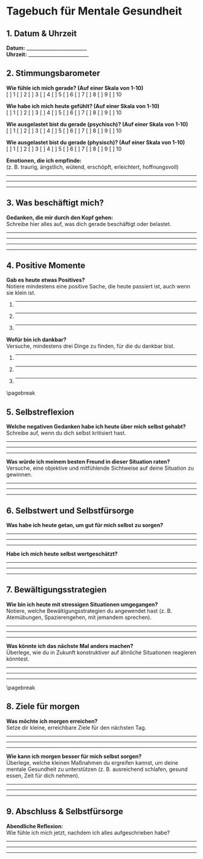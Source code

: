 # Tagebuch für Mentale Gesundheit



## 1. Datum & Uhrzeit
**Datum:** _________________________  
**Uhrzeit:** _________________________  



## 2. Stimmungsbarometer
**Wie fühle ich mich gerade? (Auf einer Skala von 1-10)**  
[  ] 1 [  ] 2 [  ] 3 [  ] 4 [  ] 5 [  ] 6 [  ] 7 [  ] 8 [  ] 9 [  ] 10

**Wie habe ich mich heute gefühlt? (Auf einer Skala von 1-10)**  
[  ] 1 [  ] 2 [  ] 3 [  ] 4 [  ] 5 [  ] 6 [  ] 7 [  ] 8 [  ] 9 [  ] 10

**Wie ausgelastet bist du gerade (psychisch)? (Auf einer Skala von 1-10)**  
[  ] 1 [  ] 2 [  ] 3 [  ] 4 [  ] 5 [  ] 6 [  ] 7 [  ] 8 [  ] 9 [  ] 10

**Wie ausgelastet bist du gerade (physisch)? (Auf einer Skala von 1-10)**  
[  ] 1 [  ] 2 [  ] 3 [  ] 4 [  ] 5 [  ] 6 [  ] 7 [  ] 8 [  ] 9 [  ] 10

**Emotionen, die ich empfinde:**  
(z. B. traurig, ängstlich, wütend, erschöpft, erleichtert, hoffnungsvoll)  
______________________________________________________________________________  
______________________________________________________________________________  
______________________________________________________________________________  



## 3. Was beschäftigt mich?
**Gedanken, die mir durch den Kopf gehen:**  
Schreibe hier alles auf, was dich gerade beschäftigt oder belastet.  
______________________________________________________________________________  
______________________________________________________________________________  
______________________________________________________________________________  
______________________________________________________________________________  



## 4. Positive Momente
**Gab es heute etwas Positives?**  
Notiere mindestens eine positive Sache, die heute passiert ist, auch wenn sie klein ist.  
1. ___________________________________________________________________________  
2. ___________________________________________________________________________  
3. ___________________________________________________________________________

**Wofür bin ich dankbar?**  
Versuche, mindestens drei Dinge zu finden, für die du dankbar bist.  
1. ___________________________________________________________________________  
2. ___________________________________________________________________________  
3. ___________________________________________________________________________  

\pagebreak

## 5. Selbstreflexion
**Welche negativen Gedanken habe ich heute über mich selbst gehabt?**  
Schreibe auf, wenn du dich selbst kritisiert hast.  
______________________________________________________________________________  
______________________________________________________________________________  
______________________________________________________________________________  


**Was würde ich meinem besten Freund in dieser Situation raten?**  
Versuche, eine objektive und mitfühlende Sichtweise auf deine Situation zu gewinnen.  
______________________________________________________________________________  
______________________________________________________________________________  
______________________________________________________________________________  




## 6. Selbstwert und Selbstfürsorge
**Was habe ich heute getan, um gut für mich selbst zu sorgen?**  
______________________________________________________________________________  
______________________________________________________________________________  
______________________________________________________________________________  

**Habe ich mich heute selbst wertgeschätzt?**  
______________________________________________________________________________  
______________________________________________________________________________  
______________________________________________________________________________  


## 7. Bewältigungsstrategien
**Wie bin ich heute mit stressigen Situationen umgegangen?**  
Notiere, welche Bewältigungsstrategien du angewendet hast (z. B. Atemübungen, Spazierengehen, mit jemandem sprechen).  
______________________________________________________________________________  
______________________________________________________________________________  
______________________________________________________________________________  


**Was könnte ich das nächste Mal anders machen?**  
Überlege, wie du in Zukunft konstruktiver auf ähnliche Situationen reagieren könntest.  
______________________________________________________________________________  
______________________________________________________________________________  
______________________________________________________________________________  


\pagebreak

## 8. Ziele für morgen
**Was möchte ich morgen erreichen?**  
Setze dir kleine, erreichbare Ziele für den nächsten Tag.  
______________________________________________________________________________  
______________________________________________________________________________  
______________________________________________________________________________  

**Wie kann ich morgen besser für mich selbst sorgen?**  
Überlege, welche kleinen Maßnahmen du ergreifen kannst, um deine mentale Gesundheit zu unterstützen (z. B. ausreichend schlafen, gesund essen, Zeit für dich nehmen).  
______________________________________________________________________________  
______________________________________________________________________________  
______________________________________________________________________________  

## 9. Abschluss & Selbstfürsorge
**Abendliche Reflexion:**  
Wie fühle ich mich jetzt, nachdem ich alles aufgeschrieben habe?  
______________________________________________________________________________  
______________________________________________________________________________  
______________________________________________________________________________  
